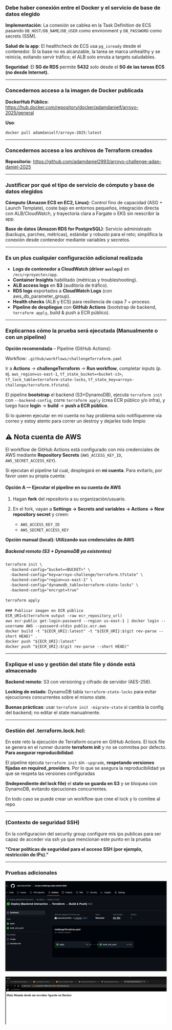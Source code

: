 ### Debe haber conexión entre el Docker y el servicio de base de datos elegido

**Implementación**: La conexión se cablea en la Task Definition de ECS pasando `DB_HOST/DB_NAME/DB_USER` como environment y `DB_PASSWORD` como secrets (SSM).

**Salud de la app**: El healthcheck de ECS usa `pg_isready` desde el contenedor. Si la base no es alcanzable, la tarea se marca unhealthy y se reinicia, evitando servir tráfico; el ALB solo enruta a targets saludables.

**Seguridad**: El **SG de RDS** permite **5432** solo desde el **SG de las tareas ECS (no desde Internet).**

---
### Concedernos acceso a la imagen de Docker publicada

**DockerHub Público**: https://hub.docker.com/repository/docker/adamdanielf/arroyo-2025/general

**Uso**:

```
docker pull adamdanielf/arroyo-2025:latest
```

---

### Concedernos acceso a los archivos de Terraform creados

**Repositorio**: https://github.com/adamdaniel2993/arroyo-challenge-adan-daniel-2025

---
### Justificar por qué el tipo de servicio de cómputo y base de datos elegidos

**Cómputo (Amazon ECS en EC2, Linux)**: Control fino de capacidad (ASG + Launch Template), coste bajo en entornos pequeños, integración directa con ALB/CloudWatch, y trayectoria clara a Fargate o EKS sin reescribir la app.


**Base de datos (Amazon RDS for PostgreSQL)**: Servicio administrado (backups, parches, métricas), estándar y robusto para el reto; simplifica la conexión desde contenedor mediante variables y secretos.

--- 

### Es un plus cualquier configuración adicional realizada

* **Logs de contenedor a CloudWatch (driver `awslogs`)** en `/ecs/<proyecto>/app`.
* **Container Insights** habilitado (métricas y troubleshooting).
* **ALB access logs** en **S3** (auditoría de tráfico).
* **RDS logs** exportados a **CloudWatch Logs** (con aws_db_parameter_group).
* **Health checks** (ALB y ECS) para resiliencia de capa 7 + proceso.
* **Pipeline de despliegue** con **GitHub Actions** (bootstrap de backend, `terraform apply`, build & push a ECR público).

---

### Explicarnos cómo la prueba será ejecutada (Manualmente o con un pipeline)

**Opción recomendada** – Pipeline (GitHub Actions):

Workflow: `.github/workflows/challengeTerraform.yaml`

Ir a **Actions** → **challengeTerraform** → **Run workflow**, completar inputs (p. ej. `aws_region=us-east-1`, `tf_state_bucket=<bucket-s3>`, `tf_lock_table=terraform-state-locks`, `tf_state_key=arroyo-challenge/terraform.tfstate`).

El pipeline **bootstrap** el backend (S3+DynamoDB), ejecuta `terraform init` con `--backend-config`, corre `terraform apply` (crea ECR público y/o infra), y luego hace **login** → **build** → **push a ECR público**.

Si lo quieren ejecutar en mi cuenta no hay problema solo notifiquenme via correo y estoy atento para correr un destroy y dejarles todo limpio



## ⚠️ Nota cuenta de AWS

El workflow de GitHub Actions está configurado con mis credenciales de AWS mediante **Repository Secrets** (`AWS_ACCESS_KEY_ID`, `AWS_SECRET_ACCESS_KEY`).

Si ejecutan el pipeline tal cual, desplegará en **mi cuenta**. Para evitarlo, por favor usen su propia cuenta:

#### Opción A — Ejecutar el pipeline en su cuenta de AWS

1. Hagan **fork** del repositorio a su organización/usuario.
2. En el fork, vayan a **Settings → Secrets and variables → Actions → New repository secret** y creen:

   * `AWS_ACCESS_KEY_ID`
   * `AWS_SECRET_ACCESS_KEY`


**Opción manual (local): Utilizando sus credenciales de AWS**
##### Backend remoto (S3 + DynamoDB ya existentes)
```
terraform init \
  -backend-config="bucket=<BUCKET>" \
  -backend-config="key=arroyo-challenge/terraform.tfstate" \
  -backend-config="region=us-east-1" \
  -backend-config="dynamodb_table=terraform-state-locks" \
  -backend-config="encrypt=true"

terraform apply

### Publicar imagen en ECR público
ECR_URI=$(terraform output -raw ecr_repository_url)
aws ecr-public get-login-password --region us-east-1 | docker login --username AWS --password-stdin public.ecr.aws
docker build -t "${ECR_URI}:latest" -t "${ECR_URI}:$(git rev-parse --short HEAD)" .
docker push "${ECR_URI}:latest"
docker push "${ECR_URI}:$(git rev-parse --short HEAD)"
```
---

### Explique el uso y gestión del state file y dónde está almacenado

**Backend remoto**: S3 con versioning y cifrado de servidor (AES-256).

**Locking de estado**: DynamoDB tabla `terraform-state-locks` para evitar ejecuciones concurrentes sobre el mismo state.

**Buenas prácticas**: usar `terraform init -migrate-state` si cambia la config del backend; no editar el state manualmente.

---

### Gestión del .terraform.lock.hcl:
En este reto la ejecución de Terraform ocurre en GitHub Actions. El lock file se genera en el runner durante **terraform init** y no se commitea por defecto.
**Para asegurar reproducibilidad**:

El pipeline ejecuta `terraform init` sin `-upgrade`, **respetando versiones fijadas en required_providers**. Por lo que se asegura la reproducibilidad ya que se respeta las versiones configuradas

**(Independiente del lock file)** el **state se guarda en S3** y se bloquea con DynamoDB, evitando ejecuciones concurrentes.

En todo caso se puede crear un workflow que cree el lock y lo comitee al repo

--- 
### (Contexto de seguridad SSH)

En la configuracion del security group configure mis ips publicas para ser capaz de acceder via ssh ya que mencionan este punto en la prueba

**"Crear políticas de seguridad para el acceso SSH (por ejemplo, restricción de IPs)."**

---
### Pruebas adicionales
![img.png](img.png)

![img_1.png](img_1.png)